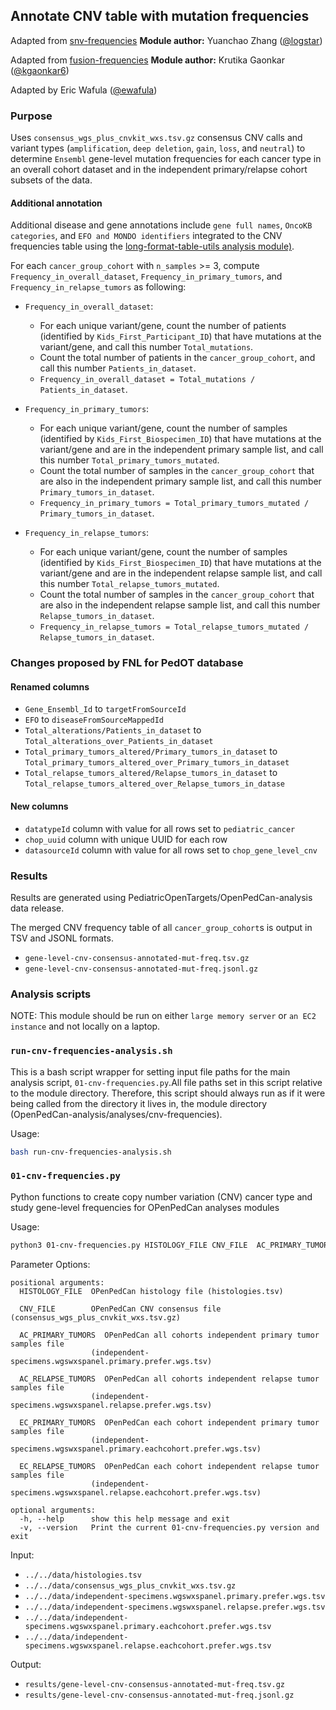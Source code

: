 ## Annotate CNV table with mutation frequencies

Adapted from [snv-frequencies](https://github.com/logstar/OpenPedCan-analysis/tree/snv-freq/analyses/snv-frequencies)
**Module author:** Yuanchao Zhang ([@logstar](https://github.com/logstar))

Adapted from [fusion-frequencies](https://github.com/PediatricOpenTargets/OpenPedCan-analysis/tree/kgaonkar6/fusion_freq/analyses/fusion-frequencies)
**Module author:** Krutika Gaonkar ([@kgaonkar6](https://github.com/kgaonkar6))

Adapted by Eric Wafula ([@ewafula](https://github.com/ewafula)) 

### Purpose
Uses `consensus_wgs_plus_cnvkit_wxs.tsv.gz` consensus CNV calls and variant types (`amplification`, `deep deletion`, `gain`, `loss`, and `neutral`) to determine `Ensembl` gene-level mutation frequencies for each cancer type in an overall cohort dataset and in the independent primary/relapse cohort subsets of the data.

#### Additional annotation
Additional disease and gene annotations include `gene full names`, `OncoKB categories`, and `EFO and MONDO identifiers` integrated to the CNV frequencies table using the [long-format-table-utils analysis module)](https://github.com/PediatricOpenTargets/OpenPedCan-analysis/tree/dev/analyses/long-format-table-utils).

For each `cancer_group_cohort` with `n_samples` >= 3, compute `Frequency_in_overall_dataset`, `Frequency_in_primary_tumors`, and `Frequency_in_relapse_tumors` as following:

- `Frequency_in_overall_dataset`:
  - For each unique variant/gene, count the number of patients (identified by `Kids_First_Participant_ID`) that have mutations at the variant/gene, and call this number `Total_mutations`.
  - Count the total number of patients in the `cancer_group_cohort`, and call this number `Patients_in_dataset`.
  - `Frequency_in_overall_dataset = Total_mutations / Patients_in_dataset`.

- `Frequency_in_primary_tumors`:
  - For each unique variant/gene, count the number of samples (identified by `Kids_First_Biospecimen_ID`) that have mutations at the variant/gene and are in the independent primary sample list, and call this number `Total_primary_tumors_mutated`.
  - Count the total number of samples in the `cancer_group_cohort` that are also in the independent primary sample list, and call this number `Primary_tumors_in_dataset`.
  - `Frequency_in_primary_tumors = Total_primary_tumors_mutated / Primary_tumors_in_dataset`.

- `Frequency_in_relapse_tumors`:
  - For each unique variant/gene, count the number of samples (identified by `Kids_First_Biospecimen_ID`) that have mutations at the variant/gene and are in the independent relapse sample list, and call this number `Total_relapse_tumors_mutated`.
  - Count the total number of samples in the `cancer_group_cohort` that are also in the independent relapse sample list, and call this number `Relapse_tumors_in_dataset`.
  - `Frequency_in_relapse_tumors = Total_relapse_tumors_mutated / Relapse_tumors_in_dataset`.


### Changes proposed by FNL for PedOT database

#### Renamed columns 
- `Gene_Ensembl_Id` to `targetFromSourceId`
- `EFO` to `diseaseFromSourceMappedId`
- `Total_alterations/Patients_in_dataset` to `Total_alterations_over_Patients_in_dataset`
- `Total_primary_tumors_altered/Primary_tumors_in_dataset` to `Total_primary_tumors_altered_over_Primary_tumors_in_dataset`
- `Total_relapse_tumors_altered/Relapse_tumors_in_dataset` to `Total_relapse_tumors_altered_over_Relapse_tumors_in_datase`


#### New columns
- `datatypeId` column with value for all rows set to `pediatric_cancer`
- `chop_uuid` column with unique UUID for each row
- `datasourceId` column with value for all rows set to `chop_gene_level_cnv`



### Results

Results are generated using PediatricOpenTargets/OpenPedCan-analysis data release.

The merged CNV frequency table of all `cancer_group_cohort`s is output in TSV and JSONL formats.

- `gene-level-cnv-consensus-annotated-mut-freq.tsv.gz`
- `gene-level-cnv-consensus-annotated-mut-freq.jsonl.gz`

### Analysis scripts
NOTE: This module should be run on either `large memory server` or `an EC2 instance` and not locally on a laptop.

### `run-cnv-frequencies-analysis.sh`
This is a bash script wrapper for setting input file paths for the main analysis script, `01-cnv-frequencies.py`.All file paths set in this script relative to the module directory. Therefore, this script should always run as if it were being called from the directory it lives in, the module directory (OpenPedCan-analysis/analyses/cnv-frequencies).

Usage:
```bash
bash run-cnv-frequencies-analysis.sh

```

### `01-cnv-frequencies.py`
Python functions to create copy number variation (CNV) cancer type and study gene-level frequencies for OPenPedCan analyses modules

Usage:
```bash
python3 01-cnv-frequencies.py HISTOLOGY_FILE CNV_FILE  AC_PRIMARY_TUMORS AC_RELAPSE_TUMORS EC_PRIMARY_TUMORS EC_RELAPSE_TUMORS
```

Parameter Options:
```
positional arguments:
  HISTOLOGY_FILE  OPenPedCan histology file (histologies.tsv)
                  
  CNV_FILE        OPenPedCan CNV consensus file (consensus_wgs_plus_cnvkit_wxs.tsv.gz)
                  
  AC_PRIMARY_TUMORS  OPenPedCan all cohorts independent primary tumor samples file 
                  (independent-specimens.wgswxspanel.primary.prefer.wgs.tsv)
                  
  AC_RELAPSE_TUMORS  OPenPedCan all cohorts independent relapse tumor samples file 
                  (independent-specimens.wgswxspanel.relapse.prefer.wgs.tsv)
                  
  EC_PRIMARY_TUMORS  OPenPedCan each cohort independent primary tumor samples file 
                  (independent-specimens.wgswxspanel.primary.eachcohort.prefer.wgs.tsv)
                  
  EC_RELAPSE_TUMORS  OPenPedCan each cohort independent relapse tumor samples file 
                  (independent-specimens.wgswxspanel.relapse.eachcohort.prefer.wgs.tsv)

optional arguments:
  -h, --help      show this help message and exit
  -v, --version   Print the current 01-cnv-frequencies.py version and exit
```

Input:
- `../../data/histologies.tsv`
- `../../data/consensus_wgs_plus_cnvkit_wxs.tsv.gz`
- `../../data/independent-specimens.wgswxspanel.primary.prefer.wgs.tsv`
- `../../data/independent-specimens.wgswxspanel.relapse.prefer.wgs.tsv`
- `../../data/independent-specimens.wgswxspanel.primary.eachcohort.prefer.wgs.tsv`
- `../../data/independent-specimens.wgswxspanel.relapse.eachcohort.prefer.wgs.tsv`

Output:
- `results/gene-level-cnv-consensus-annotated-mut-freq.tsv.gz`
- `results/gene-level-cnv-consensus-annotated-mut-freq.jsonl.gz`

